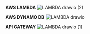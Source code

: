 **AWS LAMBDA**
![LAMBDA drawio (2)](https://github.com/souravs17031999/CDA-AWS-DVA-C02/assets/33771969/16054bc0-33c0-4035-8711-f37d2929e770)

**AWS DYNAMO DB**
![LAMBDA drawio](https://github.com/souravs17031999/CDA-AWS-DVA-C02/assets/33771969/cba9a088-529a-4f95-8080-3c38c185fccb)   

**API GATEWAY**
![LAMBDA drawio (1)](https://github.com/souravs17031999/CDA-AWS-DVA-C02/assets/33771969/88783a95-e83a-40b1-a08d-17052952b668)
